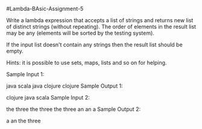#Lambda-BAsic-Assignment-5

Write a lambda expression that accepts a list of strings and returns new list of distinct strings (without repeating). The order of elements in the result list may be any (elements will be sorted by the testing system).

If the input list doesn't contain any strings then the result list should be empty.

Hints: it is possible to use sets, maps, lists and so on for helping.

Sample Input 1:

java scala java clojure clojure
Sample Output 1:

clojure java scala
Sample Input 2:

the three the three the three an an a
Sample Output 2:

a an the three
